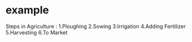# example

Steps in Agriculture :
1.Ploughing
2.Sowing
3.Irrigation
4.Adding Fertilizer
5.Harvesting
6.To Market
